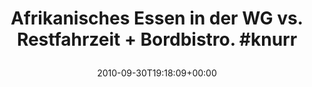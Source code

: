 ---
retweeted: false
source: <a href="http://termtter.org/" rel="nofollow">Termtter</a>
entities:
  hashtags:
  - text: knurr
    indices:
    - '61'
    - '67'
  symbols: []
  user_mentions: []
  urls: []
display_text_range:
- '0'
- '67'
favorite_count: '0'
id_str: '26007488449'
truncated: false
retweet_count: '0'
id: '26007488449'
created_at: Thu Sep 30 19:18:09 +0000 2010
favorited: false
full_text: 'Afrikanisches Essen in der WG vs. Restfahrzeit + Bordbistro. #knurr'
lang: de
tags:
- knurr
- pesos/twitter
date: '2010-09-30T19:18:09+00:00'
src: https://twitter.com/bascht/status/26007488449
original_url: https://twitter.com/bascht/status/26007488449
type: twitter_tweet
text: 'Afrikanisches Essen in der WG vs. Restfahrzeit + Bordbistro. #knurr'
title: 'Afrikanisches Essen in der WG vs. Restfahrzeit + Bordbistro. #knurr

  '

---